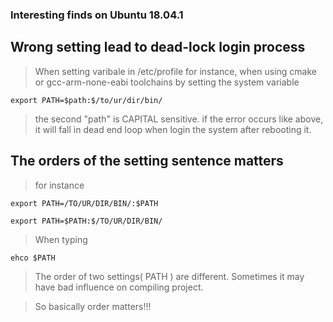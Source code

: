 ### Interesting finds on Ubuntu 18.04.1 

## Wrong setting lead to  dead-lock login process

>  When setting varibale in /etc/profile
>  for instance, when using cmake  or gcc-arm-none-eabi  toolchains by setting the system variable

```
export PATH=$path:$/to/ur/dir/bin/

```
> the second "path" is CAPITAL sensitive.
> if the error occurs like above, it will fall in dead end loop when login the system after rebooting it.

## The orders of the setting sentence matters

> for instance  

```
export PATH=/TO/UR/DIR/BIN/:$PATH

export PATH=$PATH:$/TO/UR/DIR/BIN/
```

> When typing 

```
ehco $PATH
```

> The order of two settings( PATH ) are different. Sometimes it may have bad influence on compiling project.

> So basically order matters!!!



